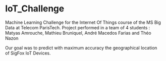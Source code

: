 # IoT_Challenge
Machine Learning Challenge for the Internet Of Things course of the MS Big Data at Telecom ParisTech. Project performed in a team of 4 students : Matyas Amrouche, Mathieu Bruniquel, André Macedos Farias and Théo Nazon

Our goal was to predict with maximum accuracy the geographical location of SigFox IoT Devices.

